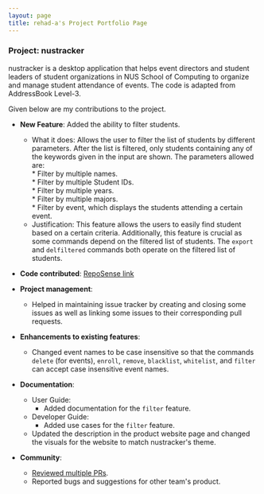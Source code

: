 ```yaml
---
layout: page
title: rehad-a's Project Portfolio Page
---
```


### Project: nustracker

nustracker is a desktop application that helps event directors and student leaders of student organizations in NUS School of Computing to organize and manage student attendance of events.
The code is adapted from AddressBook Level-3.

Given below are my contributions to the project.

* **New Feature**: Added the ability to filter students.
  * What it does: Allows the user to filter the list of students by different parameters. After the list is filtered, only students containing any of the keywords given in the input are shown. The parameters allowed are: <br>
        * Filter by multiple names. <br>
        * Filter by multiple Student IDs. <br>
        * Filter by multiple years. <br>
        * Filter by multiple majors. <br>
        * Filter by event, which displays the students attending a certain event. <br>
  * Justification: This feature allows the users to easily find student based on a certain criteria.
  Additionally, this feature is crucial as some commands depend on the filtered list of students. The `export` and `delfiltered` commands both operate
  on the filtered list of students.

* **Code contributed**: [RepoSense link](https://nus-cs2103-ay2122s1.github.io/tp-dashboard/?search=&sort=groupTitle&sortWithin=title&since=2021-09-17&timeframe=commit&mergegroup=&groupSelect=groupByRepos&breakdown=false&tabOpen=true&tabType=authorship&tabAuthor=rehad-a&tabRepo=AY2122S1-CS2103T-T11-1%2Ftp%5Bmaster%5D&authorshipIsMergeGroup=false&authorshipFileTypes=docs~functional-code~test-code~other&authorshipIsBinaryFileTypeChecked=false)

* **Project management**:
    * Helped in maintaining issue tracker by creating and closing some issues as well as linking some issues to their corresponding pull requests.

* **Enhancements to existing features**:
    * Changed event names to be case insensitive so that the commands `delete` (for events), `enroll`, `remove`, `blacklist`, `whitelist`, and `filter`
      can accept case insensitive event names.

* **Documentation**:
  * User Guide:
    * Added documentation for the `filter` feature.
  * Developer Guide:
    * Added use cases for the `filter` feature.
  * Updated the description in the product website page and changed the visuals for the website to match nustracker's theme.  

* **Community**:
    * [Reviewed multiple PRs](https://github.com/AY2122S1-CS2103T-T11-1/tp/pulls?q=is%3Apr+is%3Aclosed+reviewed-by%3Arehad-a).
    * Reported bugs and suggestions for other team's product.
